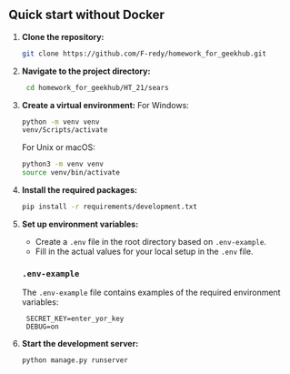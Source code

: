 ## Quick start without Docker

1. **Clone the repository:**

    ```bash
    git clone https://github.com/F-redy/homework_for_geekhub.git
    ```
2. **Navigate to the project directory:**

   ```bash
    cd homework_for_geekhub/HT_21/sears
    ```
3. **Create a virtual environment:**
   For Windows:

    ```bash
    python -m venv venv
    venv/Scripts/activate
    ```

   For Unix or macOS:

    ```bash
    python3 -m venv venv
    source venv/bin/activate
    ```
4. **Install the required packages:**

    ```bash
    pip install -r requirements/development.txt
    ```

5. **Set up environment variables:**

    - Create a `.env` file in the root directory based on `.env-example`.
    - Fill in the actual values for your local setup in the `.env` file.
   ### `.env-example`

   The `.env-example` file contains examples of the required environment variables:
   
   ```plaintext
    SECRET_KEY=enter_yor_key
    DEBUG=on
   ```

6. **Start the development server:**

    ```bash
    python manage.py runserver
    ```